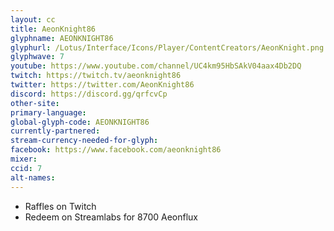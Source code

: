 ```yaml
---
layout: cc
title: AeonKnight86
glyphname: AEONKNIGHT86
glyphurl: /Lotus/Interface/Icons/Player/ContentCreators/AeonKnight.png
glyphwave: 7
youtube: https://www.youtube.com/channel/UC4km95HbSAkV04aax4Db2DQ
twitch: https://twitch.tv/aeonknight86
twitter: https://twitter.com/AeonKnight86
discord: https://discord.gg/qrfcvCp
other-site:
primary-language:
global-glyph-code: AEONKNIGHT86
currently-partnered:
stream-currency-needed-for-glyph:
facebook: https://www.facebook.com/aeonknight86
mixer:
ccid: 7
alt-names:
---
```

* Raffles on Twitch
* Redeem on Streamlabs for 8700 Aeonflux
